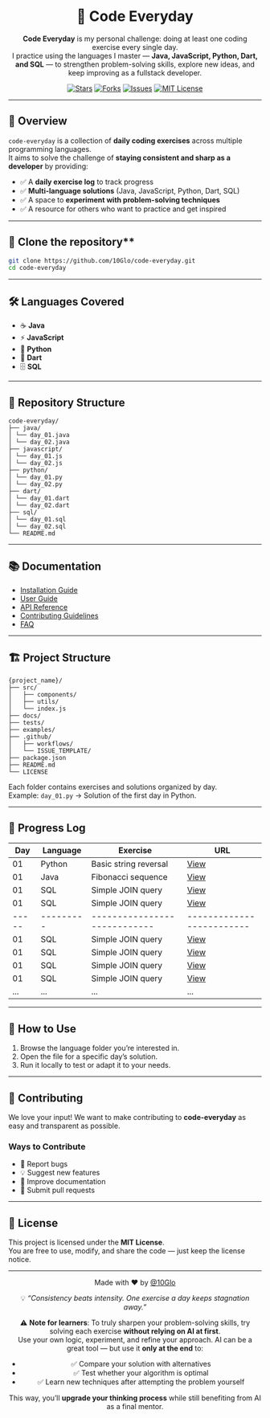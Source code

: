 <div align="center">

# 🌟 Code Everyday

**Code Everyday** is my personal challenge: doing at least one coding exercise every single day.  
I practice using the languages I master — **Java, JavaScript, Python, Dart, and SQL** — to strengthen problem-solving skills, explore new ideas, and keep improving as a fullstack developer.

[![Stars](https://img.shields.io/github/stars/10Glo/code-everyday)](https://github.com/10Glo/code-everyday/stargazers)
[![Forks](https://img.shields.io/github/forks/10Glo/code-everyday)](https://github.com/10Glo/code-everyday/forks)
[![Issues](https://img.shields.io/github/issues/10Glo/code-everyday)](https://github.com/10Glo/code-everyday/issues)
[![MIT License](https://img.shields.io/badge/license-MIT-green)](LICENSE)

</div>

---

## 📖 Overview

`code-everyday` is a collection of **daily coding exercises** across multiple programming languages.  
It aims to solve the challenge of **staying consistent and sharp as a developer** by providing:

- ✅ A **daily exercise log** to track progress
- ✅ **Multi-language solutions** (Java, JavaScript, Python, Dart, SQL)
- ✅ A space to **experiment with problem-solving techniques**
- ✅ A resource for others who want to practice and get inspired

---

## 🎯 Clone the repository**
   ```bash
   git clone https://github.com/10Glo/code-everyday.git
   cd code-everyday
   ```

---

## 🛠️ Languages Covered

- ☕ **Java**
- ⚡ **JavaScript**
- 🐍 **Python**
- 🎯 **Dart**
- 🗄️ **SQL**

---

## 📂 Repository Structure

```
code-everyday/
├── java/
│ └── day_01.java
│ └── day_02.java
├── javascript/
│ └── day_01.js
│ └── day_02.js
├── python/
│ └── day_01.py
│ └── day_02.py
├── dart/
│ └── day_01.dart
│ └── day_02.dart
├── sql/
│ └── day_01.sql
│ └── day_02.sql
└── README.md
```

---

## 📚 Documentation

- [Installation Guide](docs/installation.md)
- [User Guide](docs/user-guide.md)
- [API Reference](docs/api.md)
- [Contributing Guidelines](CONTRIBUTING.md)
- [FAQ](docs/faq.md)

---

## 🏗️ Project Structure

```
{project_name}/
├── src/
│   ├── components/
│   ├── utils/
│   └── index.js
├── docs/
├── tests/
├── examples/
├── .github/
│   ├── workflows/
│   └── ISSUE_TEMPLATE/
├── package.json
├── README.md
└── LICENSE
```

Each folder contains exercises and solutions organized by day.  
Example: `day_01.py` → Solution of the first day in Python.

---

## 📅 Progress Log

| Day   | Language  | Exercise                     | URL                       |
|-------|-----------|------------------------------|---------------------------|
| 01    | Python    | Basic string reversal        | [View](python/day_01.py)  |
| 01    | Java      | Fibonacci sequence           | [View](java/day_02.java)  |
| 01    | SQL       | Simple JOIN query            | [View](sql/day_03.sql)    |
| 01    | SQL       | Simple JOIN query            | [View](sql/day_03.sql)    |
| ----- | --------- | ---------------------------- | ------------------------- |
| 01    | SQL       | Simple JOIN query            | [View](sql/day_03.sql)    |
| 01    | SQL       | Simple JOIN query            | [View](sql/day_03.sql)    |
| 01    | SQL       | Simple JOIN query            | [View](sql/day_03.sql)    |
| 01    | SQL       | Simple JOIN query            | [View](sql/day_03.sql)    |
| ...   | ...       | ...                          | ...                       |

---

## 🚀 How to Use

1. Browse the language folder you’re interested in.
2. Open the file for a specific day’s solution.
3. Run it locally to test or adapt it to your needs.

---

## 🤝 Contributing

We love your input! We want to make contributing to **code-everyday** as easy and transparent as possible.  


### Ways to Contribute

- 🐛 Report bugs
- 💡 Suggest new features
- 📝 Improve documentation
- 🔧 Submit pull requests

---

## 📜 License

This project is licensed under the **MIT License**.  
You are free to use, modify, and share the code — just keep the license notice.

---

<div align="center">

Made with ❤️ by <a href="https://github.com/10Glo">@10Glo</a>

💡 *“Consistency beats intensity. One exercise a day keeps stagnation away.”*

⚠️ **Note for learners**: To truly sharpen your problem-solving skills, try solving each exercise **without relying on AI at first**.  
Use your own logic, experiment, and refine your approach. AI can be a great tool — but use it **only at the end** to:
- ✅ Compare your solution with alternatives
- ✅ Test whether your algorithm is optimal
- ✅ Learn new techniques after attempting the problem yourself

This way, you’ll **upgrade your thinking process** while still benefiting from AI as a final mentor.

</div>